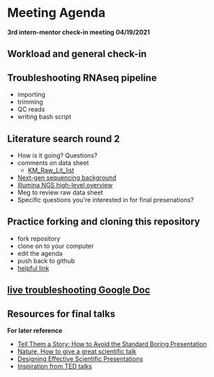 # Meeting Agenda 
**3rd intern-mentor check-in meeting**
**04/19/2021**

## Workload and general check-in

## Troubleshooting RNAseq pipeline
* importing
* trimming
* QC reads
* writing bash script 


## Literature search round 2 
* How is it going? Questions?
* comments on data sheet
	- [KM_Raw_Lit_list](https://drive.google.com/drive/u/1/folders/122B4Wx4Fz1HBq1TW15o1DAGynpshED3z)
* [Next-gen sequencing background](https://www.ebi.ac.uk/training/online/courses/functional-genomics-ii-common-technologies-and-data-analysis-methods/next-generation-sequencing/)
* [Illumina NGS high-level overview](https://www.illumina.com/science/technology/next-generation-sequencing/sequencing-technology.html)
* Meg to review raw data sheet
* Specific questions you're interested in for final presenations?


## Practice forking and cloning this repository
* fork repository
* clone on to your computer
* edit the agenda
* push back to github
* [helpful link](https://docs.github.com/en/github/getting-started-with-github/fork-a-repo#fork-an-example-repository)


## [live troubleshooting Google Doc](https://docs.google.com/document/d/1g5yww1NdS_caqj07ubSxOS4FpOHIt0s0LkU3imsh3TU/edit)

## Resources for final talks
**For later reference**
* [Tell Them a Story: How to Avoid the Standard Boring Presentation](https://www.animateyour.science/post/tell-them-a-story-how-to-avoid-the-standard-boring-presentation)
* [Nature, How to give a great scientific talk](https://www.nature.com/articles/d41586-018-07780-5)
* [Designing Effective Scientific Presentations](https://www.ibiology.org/professional-development/scientific-presentations/)
* [Inspiration from TED talks](https://www.ted.com/talks/chris_anderson_ted_s_secret_to_great_public_speaking)
